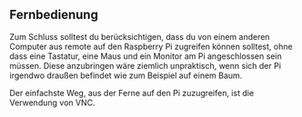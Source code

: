 ## Fernbedienung

Zum Schluss solltest du berücksichtigen,  dass du von einem anderen Computer aus remote auf den Raspberry Pi zugreifen können solltest, ohne dass eine Tastatur, eine Maus und ein Monitor am Pi angeschlossen sein müssen. Diese anzubringen wäre ziemlich unpraktisch, wenn sich der Pi irgendwo draußen befindet wie zum Beispiel auf einem Baum.

Der einfachste Weg, aus der Ferne auf den Pi zuzugreifen, ist die Verwendung von VNC.

